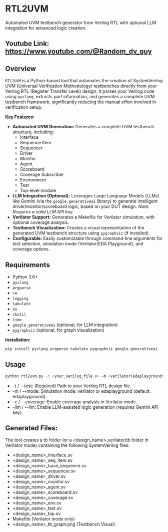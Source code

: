 # RTL2UVM
Automated UVM testbench generator from Verilog RTL with optional LLM integration for advanced logic creation.

## Youtube Link: https://www.youtube.com/@Random_dv_guy

## Overview

`RTL2UVM` is a Python-based tool that automates the creation of SystemVerilog UVM (Universal Verification Methodology) testbenches directly from your Verilog RTL (Register Transfer Level) design.  It parses your Verilog code using `pyslang`, extracts port information, and generates a complete UVM testbench framework, significantly reducing the manual effort involved in verification setup.

**Key Features:**

*   **Automated UVM Generation:**  Generates a complete UVM testbench structure, including:
    *   Interface
    *   Sequence Item
    *   Sequencer
    *   Driver
    *   Monitor
    *   Agent
    *   Scoreboard
    *   Coverage Subscriber
    *   Environment
    *   Test
    *   Top-level module
*   **LLM Integration (Optional):**  Leverages Large Language Models (LLMs) like Gemini (via the `google.generativeai` library) to generate intelligent driver/monitor/scoreboard logic, based on your DUT design.  *Note: Requires a valid LLM API key.*
*   **Verilator Support:** Generates a Makefile for Verilator simulation, with optional coverage analysis.
*   **Testbench Visualization:** Creates a visual representation of the generated UVM testbench structure using `pygraphviz` (if installed).
*   **Configurable:**  Easily customizable through command-line arguments for test selection, simulation mode (Verilator/EDA Playground), and coverage options.

## Requirements

*   Python 3.6+
*   `pyslang`
*   `argparse`
*   `re`
*   `logging`
*   `tabulate`
*   `os`
*   `shutil`
*   `time`
*   `google.generativeai` (optional, for LLM integration)
*   `pygraphviz` (optional, for graph visualization)

**Installation:**

```bash
pip install pyslang argparse tabulate pygraphviz google-generativeai
```

## Usage

```bash
python rtl2uvm.py -t <your_verilog_file.v> -m <verilator|edaplayground> -c -llm
```

* -t / --test: (Required) Path to your Verilog RTL design file.
* -m / --mode: Simulation mode: verilator or edaplayground (default: edaplayground).
* -c / --coverage: Enable coverage analysis in Verilator mode.
* -llm / --llm: Enable LLM-assisted logic generation (requires Gemini API key).

## Generated Files:

The tool creates a tb folder (or a <design_name>_verilator/tb folder in Verilator mode) containing the following SystemVerilog files:

* <design_name>_interface.sv
* <design_name>_seq_item.sv
* <design_name>_base_sequence.sv
* <design_name>_sequencer.sv
* <design_name>_driver.sv
* <design_name>_monitor.sv
* <design_name>_agent.sv
* <design_name>_scoreboard.sv
* <design_name>_coverage.sv
* <design_name>_env.sv
* <design_name>_test.sv
* <design_name>_top.sv
* Makefile (Verilator mode only)
* <design_name>_tb_graph.png (Testbench Visual)


